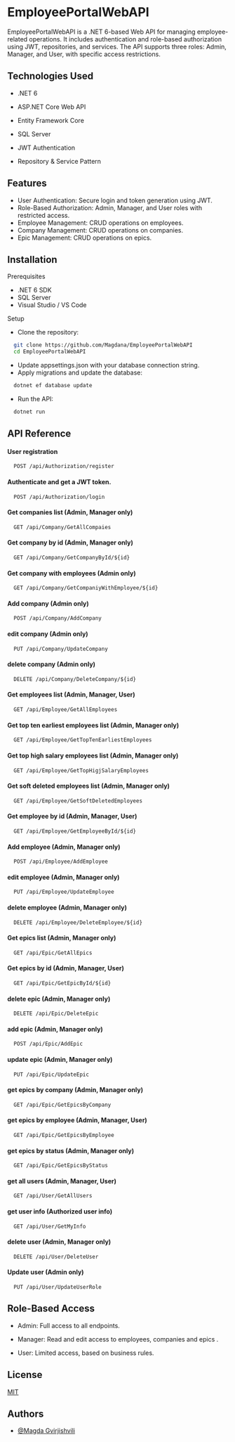 
# EmployeePortalWebAPI

EmployeePortalWebAPI is a .NET 6-based Web API for managing employee-related operations. It includes authentication and role-based authorization using JWT, repositories, and services. The API supports three roles: Admin, Manager, and User, with specific access restrictions.


## Technologies Used

- .NET 6

- ASP.NET Core Web API

- Entity Framework Core

- SQL Server

- JWT Authentication

- Repository & Service Pattern
## Features

- User Authentication: Secure login and token generation using JWT.
- Role-Based Authorization: Admin, Manager, and User roles with restricted access.
- Employee Management: CRUD operations on employees.
- Company Management: CRUD operations on companies.
- Epic Management: CRUD operations on epics.


## Installation
Prerequisites

- .NET 6 SDK
- SQL Server
- Visual Studio / VS Code

Setup

- Clone the repository:

```bash
  git clone https://github.com/Magdana/EmployeePortalWebAPI
  cd EmployeePortalWebAPI
```
- Update appsettings.json with your database connection string.
- Apply migrations and update the database:
```bash
  dotnet ef database update
```
- Run the API:
```bash
  dotnet run
```


    
## API Reference

#### User registration

```http
  POST /api/Authorization/register
```
#### Authenticate and get a JWT token.

```http
  POST /api/Authorization/login
```

#### Get companies list (Admin, Manager only)

```http
  GET /api/Company/GetAllCompaies
```

#### Get company by id (Admin, Manager only)

```http
  GET /api/Company/GetCompanyById/${id}
```

#### Get company with employees (Admin only)

```http
  GET /api/Company/GetCompaniyWithEmployee/${id}
```

#### Add company (Admin only)

```http
  POST /api/Company/AddCompany
```

#### edit company (Admin only)

```http
  PUT /api/Company/UpdateCompany
```

#### delete company (Admin only)

```http
  DELETE /api/Company/DeleteCompany/${id}
```

#### Get employees list (Admin, Manager, User)

```http
  GET /api/Employee/GetAllEmployees
```

#### Get top ten earliest employees list (Admin, Manager only)

```http
  GET /api/Employee/GetTopTenEarliestEmployees
```

#### Get top high salary employees list (Admin, Manager only)

```http
  GET /api/Employee/GetTopHigjSalaryEmployees
```

#### Get soft deleted employees list (Admin, Manager only)

```http
  GET /api/Employee/GetSoftDeletedEmployees
```

#### Get employee by id (Admin, Manager, User)

```http
  GET /api/Employee/GetEmployeeById/${id}
```

#### Add employee (Admin, Manager only)

```http
  POST /api/Employee/AddEmployee
```

#### edit employee (Admin, Manager only)

```http
  PUT /api/Employee/UpdateEmployee
```

#### delete employee (Admin, Manager only)

```http
  DELETE /api/Employee/DeleteEmployee/${id}
```

#### Get epics list (Admin, Manager only)

```http
  GET /api/Epic/GetAllEpics
```

#### Get epics by id (Admin, Manager, User)

```http
  GET /api/Epic/GetEpicById/${id}
```

#### delete epic (Admin, Manager only)

```http
  DELETE /api/Epic/DeleteEpic
```

#### add epic (Admin, Manager only)

```http
  POST /api/Epic/AddEpic
```

#### update epic (Admin, Manager only)

```http
  PUT /api/Epic/UpdateEpic
```

#### get epics by company (Admin, Manager only)

```http
  GET /api/Epic/GetEpicsByCompany
```

#### get epics by employee (Admin, Manager, User)

```http
  GET /api/Epic/GetEpicsByEmployee
```

#### get epics by status (Admin, Manager only)

```http
  GET /api/Epic/GetEpicsByStatus
```

#### get all users (Admin, Manager, User)

```http
  GET /api/User/GetAllUsers
```

#### get user info (Authorized user info)

```http
  GET /api/User/GetMyInfo
```

#### delete user (Admin, Manager only)

```http
  DELETE /api/User/DeleteUser
```

#### Update user (Admin only)

```http
  PUT /api/User/UpdateUserRole
```
## Role-Based Access

- Admin: Full access to all endpoints.

- Manager: Read and edit access to employees, companies and epics .

- User: Limited access, based on business rules.
## License

[MIT](https://choosealicense.com/licenses/mit/)


## Authors

- [@Magda Gvirjishvili](https://github.com/Magdana)

